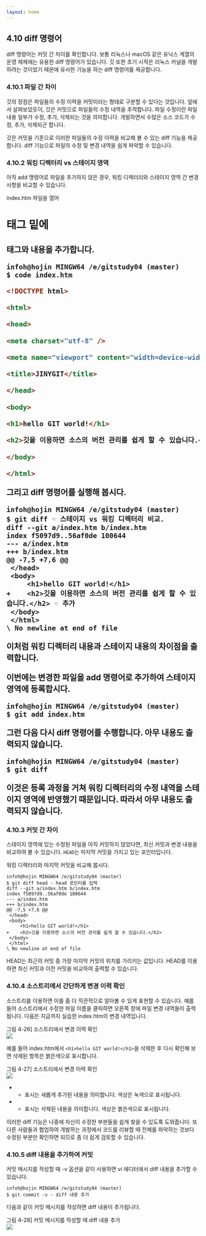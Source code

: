 ```yaml
---
layout: home
---
```

## 4.10 diff 명령어
diff 명령어는 커밋 간 차이를 확인합니다. 보통 리눅스나 macOS 같은 유닉스 계열의 운영 체제에는 유용한 diff 명령어가 있습니다. 깃 또한 초기 시작은 리눅스 커널을 개발하려는 것이었기 때문에 유사한 기능을 하는 diff 명령어를 제공합니다.  

### 4.10.1 파일 간 차이
깃의 장점은 파일들의 수정 이력을 커밋이라는 형태로 구분할 수 있다는 것입니다. 앞에서 살펴보았듯이, 깃은 커밋으로 파일들의 수정 내역을 추적합니다. 파일 수정이란 파일 내용 일부가 수정, 추가, 삭제되는 것을 의미합니다. 개발하면서 수많은 소스 코드가 수정, 추가, 삭제되곤 합니다.  

깃은 커밋을 기준으로 이러한 파일들의 수정 이력을 비교해 볼 수 있는 diff 기능을 제공합니다. diff 기능으로 파일의 수정 및 변경 내역을 쉽게 파악할 수 있습니다.  

### 4.10.2 워킹 디렉터리 vs 스테이지 영역
아직 add 명령어로 파일을 추가하지 않은 경우, 워킹 디렉터리와 스테이지 영역 간 변경 사항을 비교할 수 있습니다.  

index.htm 파일을 열어 <h1> 태그 밑에 <h2> 태그와 내용을 추가합니다.  

```
infoh@hojin MINGW64 /e/gitstudy04 (master)
$ code index.htm
```
 

```html
<!DOCTYPE html>

<html>

<head>

<meta charset="utf-8" />

<meta name="viewport" content="width=device-width, initial-scale=1">

<title>JINYGIT</title>

</head>

<body>

<h1>hello GIT world!</h1>

<h2>깃을 이용하면 소스의 버전 관리를 쉽게 할 수 있습니다.</h2>

</body>

</html>
```
 

그리고 diff 명령어를 실행해 봅시다.  
```
infoh@hojin MINGW64 /e/gitstudy04 (master)
$ git diff ☜ 스테이지 vs 워킹 디렉터리 비교.
diff --git a/index.htm b/index.htm
index f5097d9..56af0de 100644
--- a/index.htm
+++ b/index.htm
@@ -7,5 +7,6 @@
 </head>
 <body>
     <h1>hello GIT world!</h1>
+    <h2>깃을 이용하면 소스의 버전 관리를 쉽게 할 수 있습니다.</h2> ☜ 추가
 </body>
 </html>
\ No newline at end of file

```

이처럼 워킹 디렉터리 내용과 스테이지 내용의 차이점을 출력합니다.  

이번에는 변경한 파일을 add 명령어로 추가하여 스테이지 영역에 등록합시다.  

```
infoh@hojin MINGW64 /e/gitstudy04 (master)
$ git add index.htm
```

그런 다음 다시 diff 명령어를 수행합니다. 아무 내용도 출력되지 않습니다.  

```
infoh@hojin MINGW64 /e/gitstudy04 (master)
$ git diff
```

이것은 등록 과정을 거쳐 워킹 디렉터리의 수정 내역을 스테이지 영역에 반영했기 때문입니다. 따라서 아무 내용도 출력되지 않습니다.  

### 4.10.3 커밋 간 차이
스테이지 영역에 있는 수정된 파일을 아직 커밋하지 않았다면, 최신 커밋과 변경 내용을 비교하여 볼 수 있습니다. `HEAD`는 마지막 커밋을 가지고 있는 포인터입니다.  

워킹 디렉터리와 마지막 커밋을 비교해 봅시다.  

```
infoh@hojin MINGW64 /e/gitstudy04 (master)
$ git diff head ☜ head 포인터를 입력
diff --git a/index.htm b/index.htm
index f5097d9..56af0de 100644
--- a/index.htm
+++ b/index.htm
@@ -7,5 +7,6 @@
 </head>
 <body>
     <h1>hello GIT world!</h1>
+    <h2>깃을 이용하면 소스의 버전 관리를 쉽게 할 수 있습니다.</h2>
 </body>
 </html>
\ No newline at end of file
```

HEAD는 최근의 커밋 중 가장 마지막 커밋의 위치를 가리키는 값입니다. HEAD를 이용하면 최신 커밋과 이전 커밋을 비교하여 출력할 수 있습니다.  

### 4.10.4 소스트리에서 간단하게 변경 이력 확인
소스트리를 이용하면 이를 좀 더 직관적으로 알아볼 수 있게 표현할 수 있습니다. 예를 들어 소스트리에서 수정한 파일 이름을 클릭하면 오른쪽 창에 파일 변경 내역들이 출력됩니다. 다음은 지금까지 실습한 index.htm의 변경 내역입니다.  

그림 4-26] 소스트리에서 변경 이력 확인  
![](./img/04-26.jpg) 

예를 들어 index.htm에서 `<h1>hello GIT world!</h1>`을 삭제한 후 다시 확인해 보면 삭제된 항목은 붉은색으로 표시합니다.  

그림 4-27] 소스트리에서 변경 이력 확인  
![](./img/04-27.jpg) 

* + 표시는 새롭게 추가된 내용을 의미합니다. 색상은 녹색으로 표시됩니다.  
* - 표시는 삭제된 내용을 의미합니다. 색상은 붉은색으로 표시됩니다.  

이러한 diff 기능은 나중에 자신이 수정한 부분들을 쉽게 찾을 수 있도록 도와줍니다. 또 다른 사람들과 협업하여 개발하는 과정에서 코드를 리뷰할 때 전체를 파악하는 것보다 수정된 부분만 확인하면 되므로 좀 더 쉽게 검토할 수 있습니다.  

### 4.10.5 diff 내용을 추가하여 커밋
커밋 메시지를 작성할 때 -v 옵션을 같이 사용하면 vi 에디터에서 diff 내용을 추가할 수 있습니다.  

```
infoh@hojin MINGW64 /e/gitstudy04 (master)
$ git commit -v ☜ diff 내용 추가
```

다음과 같이 커밋 메시지를 작성하면 diff 내용이 추가됩니다.  

그림 4-28] 커밋 메시지를 작성할 때 diff 내용 추가  
![](./img/04-28.jpg) 

<br><br>